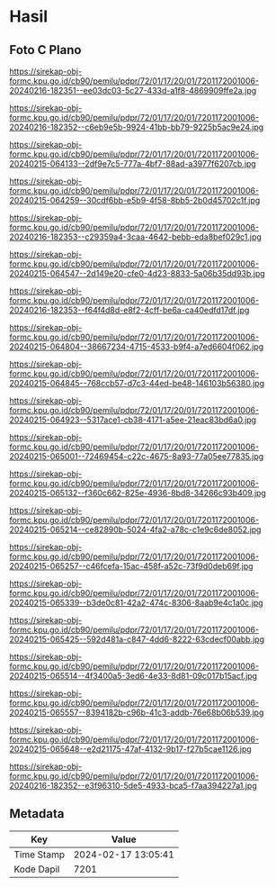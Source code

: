 # Hasil

## Foto C Plano

https://sirekap-obj-formc.kpu.go.id/cb90/pemilu/pdpr/72/01/17/20/01/7201172001006-20240216-182351--ee03dc03-5c27-433d-a1f8-4869909ffe2a.jpg

https://sirekap-obj-formc.kpu.go.id/cb90/pemilu/pdpr/72/01/17/20/01/7201172001006-20240216-182352--c6eb9e5b-9924-41bb-bb79-9225b5ac9e24.jpg

https://sirekap-obj-formc.kpu.go.id/cb90/pemilu/pdpr/72/01/17/20/01/7201172001006-20240215-064133--2df9e7c5-777a-4bf7-88ad-a3977f6207cb.jpg

https://sirekap-obj-formc.kpu.go.id/cb90/pemilu/pdpr/72/01/17/20/01/7201172001006-20240215-064259--30cdf6bb-e5b9-4f58-8bb5-2b0d45702c1f.jpg

https://sirekap-obj-formc.kpu.go.id/cb90/pemilu/pdpr/72/01/17/20/01/7201172001006-20240216-182353--c29359a4-3caa-4642-bebb-eda8bef029c1.jpg

https://sirekap-obj-formc.kpu.go.id/cb90/pemilu/pdpr/72/01/17/20/01/7201172001006-20240215-064547--2d149e20-cfe0-4d23-8833-5a06b35dd93b.jpg

https://sirekap-obj-formc.kpu.go.id/cb90/pemilu/pdpr/72/01/17/20/01/7201172001006-20240216-182353--f64f4d8d-e8f2-4cff-be6a-ca40edfd17df.jpg

https://sirekap-obj-formc.kpu.go.id/cb90/pemilu/pdpr/72/01/17/20/01/7201172001006-20240215-064804--38667234-4715-4533-b9f4-a7ed6604f062.jpg

https://sirekap-obj-formc.kpu.go.id/cb90/pemilu/pdpr/72/01/17/20/01/7201172001006-20240215-064845--768ccb57-d7c3-44ed-be48-146103b56380.jpg

https://sirekap-obj-formc.kpu.go.id/cb90/pemilu/pdpr/72/01/17/20/01/7201172001006-20240215-064923--5317ace1-cb38-4171-a5ee-21eac83bd6a0.jpg

https://sirekap-obj-formc.kpu.go.id/cb90/pemilu/pdpr/72/01/17/20/01/7201172001006-20240215-065001--72469454-c22c-4675-8a93-77a05ee77835.jpg

https://sirekap-obj-formc.kpu.go.id/cb90/pemilu/pdpr/72/01/17/20/01/7201172001006-20240215-065132--f360c662-825e-4936-8bd8-34266c93b409.jpg

https://sirekap-obj-formc.kpu.go.id/cb90/pemilu/pdpr/72/01/17/20/01/7201172001006-20240215-065214--ce82890b-5024-4fa2-a78c-c1e9c6de8052.jpg

https://sirekap-obj-formc.kpu.go.id/cb90/pemilu/pdpr/72/01/17/20/01/7201172001006-20240215-065257--c46fcefa-15ac-458f-a52c-73f9d0deb69f.jpg

https://sirekap-obj-formc.kpu.go.id/cb90/pemilu/pdpr/72/01/17/20/01/7201172001006-20240215-065339--b3de0c81-42a2-474c-8306-8aab9e4c1a0c.jpg

https://sirekap-obj-formc.kpu.go.id/cb90/pemilu/pdpr/72/01/17/20/01/7201172001006-20240215-065425--592d481a-c847-4dd6-8222-63cdecf00abb.jpg

https://sirekap-obj-formc.kpu.go.id/cb90/pemilu/pdpr/72/01/17/20/01/7201172001006-20240215-065514--4f3400a5-3ed6-4e33-8d81-09c017b15acf.jpg

https://sirekap-obj-formc.kpu.go.id/cb90/pemilu/pdpr/72/01/17/20/01/7201172001006-20240215-065557--8394182b-c96b-41c3-addb-76e68b06b539.jpg

https://sirekap-obj-formc.kpu.go.id/cb90/pemilu/pdpr/72/01/17/20/01/7201172001006-20240215-065648--e2d21175-47af-4132-9b17-f27b5cae1126.jpg

https://sirekap-obj-formc.kpu.go.id/cb90/pemilu/pdpr/72/01/17/20/01/7201172001006-20240216-182352--e3f96310-5de5-4933-bca5-f7aa394227a1.jpg


## Metadata

| Key        | Value               |
| ---------- | ------------------- |
| Time Stamp | 2024-02-17 13:05:41 |
| Kode Dapil | 7201                |



